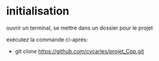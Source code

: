 # initialisation

ouvrir un terminal, se mettre dans un dossier pour le projet

exécutez la commande ci-après:
- git clone https://github.com/cvcarles/projet_Cpp.git

